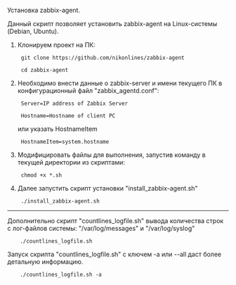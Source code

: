 Установка zabbix-agent.

Данный скрипт позволяет установить zabbix-agent на Linux-системы (Debian, Ubuntu).

1) Клонируем проект на ПК:

        git clone https://github.com/nikonlines/zabbix-agent
        
        cd zabbix-agent

2) Необходимо внести данные о zabbix-server и имени текущего ПК в конфигурационный файл "zabbix_agentd.conf":

        Server=IP address of Zabbix Server

        Hostname=Hostname of client PC
        
   или указать HostnameItem
        
        HostnameItem=system.hostname

3) Модифицировать файлы для выполнения, запустив команду в текущей директории из скриптами:

        chmod +x *.sh

4) Далее запустить скрипт установки "install_zabbix-agent.sh"

        ./install_zabbix-agent.sh

--------------------------------------

Дополнительно скрипт "countlines_logfile.sh" вывода количества строк с лог-файлов системы: 
"/var/log/messages" и "/var/log/syslog"

        ./countlines_logfile.sh

Запуск скрипта "countlines_logfile.sh" с ключем -a или --all даст более детальную информацию.

        ./countlines_logfile.sh -a
